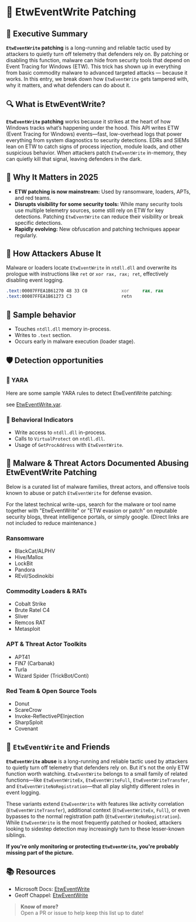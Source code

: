 # 🧪 EtwEventWrite Patching

## 🚀 Executive Summary

**`EtwEventWrite` patching** is a long-running and reliable tactic used by attackers to quietly turn off telemetry that defenders rely on. By patching or disabling this function, malware can hide from security tools that depend on Event Tracing for Windows (ETW). This trick has shown up in everything from basic commodity malware to advanced targeted attacks — because it works. In this entry, we break down how `EtwEventWrite` gets tampered with, why it matters, and what defenders can do about it.

## 🔍 What is EtwEventWrite?

**`EtwEventWrite` patching** works because it strikes at the heart of how Windows tracks what’s happening under the hood. This API writes ETW (Event Tracing for Windows) events—fast, low-overhead logs that power everything from system diagnostics to security detections. EDRs and SIEMs lean on ETW to catch signs of process injection, module loads, and other suspicious behavior. When attackers patch `EtwEventWrite` in-memory, they can quietly kill that signal, leaving defenders in the dark.

## 🚩 Why It Matters in 2025

- **ETW patching is now mainstream:** Used by ransomware, loaders, APTs, and red teams.
- **Disrupts visibility for some security tools:** While many security tools use multiple telemetry sources, some still rely on ETW for key detections. Patching `EtwEventWrite` can reduce their visibility or break specific detections.
- **Rapidly evolving:** New obfuscation and patching techniques appear regularly.

## 🧬 How Attackers Abuse It

Malware or loaders locate `EtwEventWrite` in `ntdll.dll` and overwrite its prologue with instructions like `ret` or `xor rax, rax; ret`, effectively disabling event logging.

```asm
.text:00007FFEA1B61270 48 33 C0             xor     rax, rax
.text:00007FFEA1B61273 C3                   retn
```

## 🧵 Sample behavior

* Touches `ntdll.dll` memory in-process.
* Writes to `.text` section.
* Occurs early in malware execution (loader stage).

## 🛡️ Detection opportunities

### 🔹 YARA

Here are some sample YARA rules to detect EtwEventWrite patching: 

see [EtwEventWrite.yar](./EtwEventWrite.yar).

### 🔸 Behavioral Indicators

* Write access to `ntdll.dll` in-process.
* Calls to `VirtualProtect` on `ntdll.dll`.
* Usage of `GetProcAddress` with `EtwEventWrite`.

## 🦠 Malware & Threat Actors Documented Abusing EtwEventWrite Patching

Below is a curated list of malware families, threat actors, and offensive tools known to abuse or patch `EtwEventWrite` for defense evasion.  

For the latest technical write-ups, search for the malware or tool name together with "EtwEventWrite" or "ETW evasion or patch" on reputable security blogs, threat intelligence portals, or simply google. (Direct links are not included to reduce maintenance.)

### **Ransomware**
- BlackCat/ALPHV
- Hive/Mallox
- LockBit
- Pandora
- REvil/Sodinokibi

### **Commodity Loaders & RATs**
- Cobalt Strike
- Brute Ratel C4
- Sliver
- Remcos RAT
- Metasploit

### **APT & Threat Actor Toolkits**
- APT41
- FIN7 (Carbanak)
- Turla
- Wizard Spider (TrickBot/Conti)

### **Red Team & Open Source Tools**
- Donut
- ScareCrow
- Invoke-ReflectivePEInjection
- SharpSploit
- Covenant

## 🧵 `EtwEventWrite` and Friends

**`EtwEventWrite` abuse** is a long-running and reliable tactic used by attackers to quietly turn off telemetry that defenders rely on. But it's not the only ETW function worth watching. `EtwEventWrite` belongs to a small family of related functions—like `EtwEventWriteEx`, `EtwEventWriteFull`, `EtwEventWriteTransfer`, and `EtwEventWriteNoRegistration`—that all play slightly different roles in event logging.

These variants extend `EtwEventWrite` with features like activity correlation (`EtwEventWriteTransfer`), additional context (`EtwEventWriteEx`, `Full`), or even bypasses to the normal registration path (`EtwEventWriteNoRegistration`). While `EtwEventWrite` is the most frequently patched or hooked, attackers looking to sidestep detection may increasingly turn to these lesser-known siblings.

**If you're only monitoring or protecting `EtwEventWrite`, you're probably missing part of the picture.**

## 📚 Resources 

* Microsoft Docs: [EtwEventWrite](https://learn.microsoft.com/en-us/windows/win32/devnotes/etweventwrite)
* Geoff Chappel: [EtwEventWrite](https://www.geoffchappell.com/studies/windows/win32/ntdll/api/etw/evntapi/write.htm)

> **Know of more?**  
> Open a PR or issue to help keep this list up to date!